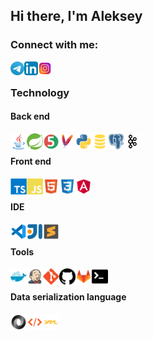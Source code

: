 ## Hi there, I'm Aleksey

### Connect with me:

[<img align="left" alt="Aleksey Curat | Telegram" width="22px" src="https://raw.githubusercontent.com/Lowton/lowton/main/contact/telegram.svg" />][telegram]
[<img align="left" alt="Aleksey Kouzmenko | LinkedIn" width="22px" src="https://raw.githubusercontent.com/Lowton/lowton/main/contact/linkedin.svg" />][linkedin]
[<img align="left" alt="Archie Low | Instagram" width="22px" src="https://raw.githubusercontent.com/Lowton/lowton/main/contact/instagram.svg" />][instagram]

<br />

### Technology
#### Back end
[<img align="left" alt="Java" title="Java" width="26px" src="https://raw.githubusercontent.com/Lowton/lowton/main/tools/java.svg" />][blank]
[<img align="left" alt="Spring Framework" title="Spring Framework" width="26px" src="https://raw.githubusercontent.com/Lowton/lowton/main/tools/spring.svg" />][blank]
[<img align="left" alt="JUnit" title="JUnit" width="26px" src="https://raw.githubusercontent.com/Lowton/lowton/main/tools/junit.svg" />][blank]
[<img align="left" alt="Maven" title="Maven" width="26px" src="https://raw.githubusercontent.com/Lowton/lowton/main/tools/maven.svg" />][blank]
[<img align="left" alt="Python" title="Python" width="26px" src="https://raw.githubusercontent.com/Lowton/lowton/main/tools/python.svg" />][blank]
[<img align="left" alt="SQL" title="SQL" width="26px" src="https://raw.githubusercontent.com/Lowton/lowton/main/tools/sql.svg" />][blank]
[<img align="left" alt="PostgreSQL" title="PostgreSQL" width="26px" src="https://raw.githubusercontent.com/Lowton/lowton/main/tools/postgresql.svg" />][blank]
[<img align="left" alt="Kafka" title="Kafka" width="26px" src="https://raw.githubusercontent.com/Lowton/lowton/main/tools/kafka.svg" />][blank]
<br />
#### Front end
[<img align="left" alt="TypeScript" title="TypeScript" width="26px" src="https://raw.githubusercontent.com/Lowton/lowton/main/tools/typescript.svg" />][blank]
[<img align="left" alt="JavaScript" title="JavaScript" width="26px" src="https://raw.githubusercontent.com/Lowton/lowton/main/tools/javascript.svg" />][blank]
[<img align="left" alt="HTML5" title="HTML5" width="26px" src="https://raw.githubusercontent.com/Lowton/lowton/main/tools/html.svg" />][blank]
[<img align="left" alt="CSS3" title="CSS3" width="26px" src="https://raw.githubusercontent.com/Lowton/lowton/main/tools/css.svg" />][blank]
[<img align="left" alt="Angular" title="Angular" width="26px" src="https://raw.githubusercontent.com/Lowton/lowton/main/tools/angular.svg" />][blank]
<br />
#### IDE
[<img align="left" alt="Visual Studio Code" title="Visual Studio Code" width="26px" src="https://raw.githubusercontent.com/Lowton/lowton/main/tools/vscode.svg" />][blank]
[<img align="left" alt="Intellij Idea" title="Intellij Idea" width="26px" src="https://raw.githubusercontent.com/Lowton/lowton/main/tools/intellij.svg" />][blank]
[<img align="left" alt="Sublime Text 3" title="Sublime Text 3" width="26px" src="https://raw.githubusercontent.com/Lowton/lowton/main/tools/sublime_text.svg" />][blank]
<br />
#### Tools
[<img align="left" alt="Docker" title="Docker" width="26px" src="https://raw.githubusercontent.com/Lowton/lowton/main/tools/docker.svg" />][blank]
[<img align="left" alt="Jenkins" title="Jenkins" width="26px" src="https://raw.githubusercontent.com/Lowton/lowton/main/tools/jenkins.svg" />][blank]
[<img align="left" alt="Git" title="Git" width="26px" src="https://raw.githubusercontent.com/Lowton/lowton/main/tools/git.svg" />][blank]
[<img align="left" alt="GitHub" title="GitHub" width="26px" src="https://raw.githubusercontent.com/Lowton/lowton/main/tools/github.svg" />][blank]
[<img align="left" alt="GitLab" title="GitLab" width="26px" src="https://raw.githubusercontent.com/Lowton/lowton/main/tools/gitlab.svg" />][blank]
[<img align="left" alt="Terminal" title="Terminal" width="26px" src="https://raw.githubusercontent.com/Lowton/lowton/main/tools/terminal.svg" />][blank]
<br />
#### Data serialization language
[<img align="left" alt="JSON" title="JSON" width="26px" src="https://raw.githubusercontent.com/Lowton/lowton/main/tools/json.svg" />][blank]
[<img align="left" alt="XML" title="XML" width="26px" src="https://raw.githubusercontent.com/Lowton/lowton/main/tools/xml.svg" />][blank]
[<img align="left" alt="Yaml" title="Yaml" width="26px" src="https://raw.githubusercontent.com/Lowton/lowton/main/tools/yaml.svg" />][blank]

<br />

[telegram]: https://t.me/curat
[linkedin]: https://www.linkedin.com/in/aleksei-kuzmenko
[instagram]: https://www.instagram.com/archie_low
[blank]: /
